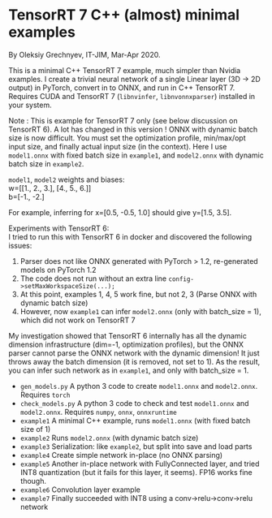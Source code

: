 TensorRT 7 C++ (almost) minimal examples
====

By Oleksiy Grechnyev, IT-JIM, Mar-Apr 2020.

This is a minimal C++ TensorRT 7 example, much simpler than Nvidia examples. I create a trivial neural network 
of a single Linear layer (3D -> 2D output) in PyTorch, convert in to ONNX, and run in C++ TensorRT 7. Requires CUDA and
TensorRT 7 (`libnvinfer`, `libnvonnxparser`) installed in your system.

Note : This is example for TensorRT 7 only (see below discussion on TensorRT 6). A lot has changed in this version ! ONNX with dynamic batch size is now difficult.
You must set the optimization profile, min/max/opt input size, and finally actual input size (in the context).
Here I use `model1.onnx` with fixed batch size in `example1`, and `model2.onnx` with dynamic batch size in `example2`.  

`model1`, `model2` weights and biases:  
w=[[1., 2., 3.], [4., 5., 6.]]  
b=[-1., -2.]  

For example, inferring for x=[0.5, -0.5, 1.0] should give y=[1.5, 3.5].

Experiments with TensorRT 6:    
I tried to run this with TensorRT 6 in docker and discovered the following issues:  
1. Parser does not like ONNX generated with PyTorch > 1.2, re-generated models on PyTorch 1.2  
2. The code does not run without an extra line `config->setMaxWorkspaceSize(...);`  
3. At this point, examples 1, 4, 5 work fine, but not 2, 3 (Parse ONNX with dynamic batch size)
4. However, now `example1` can infer `model2.onnx` (only with batch_size = 1), which did not work on TensorRT 7

My investigation showed that TensorRT 6 internally has all the dynamic dimension infrastructure
(dim=-1, optimization profiles), but the ONNX parser cannot parse the ONNX network with the dynamic dimension!
It just throws away the batch dimension (it is removed, not set to 1). As the result, you can infer such network
as in `example1`, and only with batch_size = 1. 

* `gen_models.py` A python 3 code to create `model1.onnx` and `model2.onnx`. Requires `torch`  
* `check_models.py` A python 3 code to check and test `model1.onnx` and `model2.onnx`. Requires `numpy`, `onnx`, `onnxruntime`  
* `example1` A minimal C++ example, runs `model1.onnx` (with fixed batch size of 1)  
* `example2` Runs `model2.onnx` (with dynamic batch size)   
* `example3` Serialization: like `example2`, but split into save and load parts  
* `example4` Create simple network in-place (no ONNX parsing)  
* `example5` Another in-place network with FullyConnected layer, and tried INT8 quantization (but it fails for this layer, it seems). FP16 works fine though.
* `example6` Convolution layer example
* `example7` Finally succeeded with INT8 using a conv->relu->conv->relu network  
